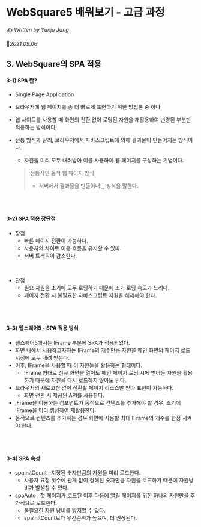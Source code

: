 # WebSquare5 배워보기 - 고급 과정

✍️ *Written by Yunju Jang*

 🚩*2021.09.06*

## 3. WebSquare의 SPA 적용

#### 3-1) SPA 란?

- Single Page Application

- 브라우저에 웹 페이지를 좀 더 빠르게 표현하기 위한 방법론 중 하나

- 웹 사이트를 사용할 때 화면의 전환 없이 로딩된 자원을 재활용하여 변경된 부분만 적용하는 방식이다,

- 전통 방식과 달리, 브라우저에서 자바스크립트에 의해 결과물이 만들어지는 방식이다.

  - 자원을 미리 모두 내려받아 이를 사용하여 웹 페이지를 구성하는 기법이다.

  > 전통적인 동적 웹 페이지 방식
  >
  > - 서버에서 결과물을 만들어내는 방식을 말한다.

<br/>

<br/>

#### 3-2) SPA 적용 장단점

- 장점
  - 빠른 페이지 전환이 가능하다.
  - 사용자의 사이트 이용 흐름을 유지할 수 있따.
  - 서버 트래픽이 감소한다.

<br/>

- 단점
  - 필요 자원을 초기에 모두 로딩하기 때문에 초기 로딩 속도가 느리다.
  - 페이지 전환 시 불필요한 자바스크립트 자원을 해제해야 한다.

<br/>

<br/>

#### 3-3) 웹스퀘어5 - SPA 적용 방식

- 웹스퀘어5에서는 IFrame 부분에 SPA가 적용되었다.
- 화면 내에서 사용하고자하는 IFrame의 개수만큼 자원을 메인 화면의 페이지 로드 시점에 모두 내려 받는다.
- 이후, IFrame을 사용할 때 이 자원들을 활용하는 형태이다.
  - IFrame 형태로 신규 화면을 열어도 메인 페이지 로딩 시에 받아둔 자원을 활용하기 때문에 자원을 다시 로드하지 않아도 된다.
- 브라우저의 새로고침 없이 전환할 페이지 리소스만 받아 표현이 가능하다.
  - 화면 전환 시 제공된 API를 사용한다.
- IFrame을 이용하는 컴포넌트가 동적으로 컨텐츠를 추가해야 할 경우, 초기에 IFrame을 미리 생성하여 재활용한다.
- 동적으로 컨텐츠를 추가하는 경우 화면에 사용할 최대 IFrame의 개수를 한정 시켜야 한다.

<br/>

<br/>

#### 3-4) SPA 속성

- spaInitCount : 지정된 숫자만큼의 자원을 미리 로드한다.
  - 사용자 요청 횟수에 관계 없이 정해진 숫자만큼 자원을 로드하기 때문에 자원낭비가 발생할 수 있다.
- spaAuto : 첫 페이지가 로드된 이후 다음에 열릴 페이지를 위한 하나의 자원만을 추가적으로 로드한다.
  - 불필요한 자원 낭비를 방지할 수 있다.
  - spaInitCount보다 우선순위가 높으며, 더 권장된다.
